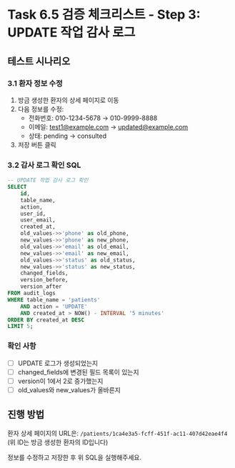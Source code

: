 # Task 6.5 검증 체크리스트 - Step 3: UPDATE 작업 감사 로그

## 테스트 시나리오

### 3.1 환자 정보 수정
1. 방금 생성한 환자의 상세 페이지로 이동
2. 다음 정보를 수정:
   - 전화번호: 010-1234-5678 → 010-9999-8888
   - 이메일: test1@example.com → updated@example.com
   - 상태: pending → consulted
3. 저장 버튼 클릭

### 3.2 감사 로그 확인 SQL
```sql
-- UPDATE 작업 감사 로그 확인
SELECT 
    id,
    table_name,
    action,
    user_id,
    user_email,
    created_at,
    old_values->>'phone' as old_phone,
    new_values->>'phone' as new_phone,
    old_values->>'email' as old_email,
    new_values->>'email' as new_email,
    old_values->>'status' as old_status,
    new_values->>'status' as new_status,
    changed_fields,
    version_before,
    version_after
FROM audit_logs
WHERE table_name = 'patients'
    AND action = 'UPDATE'
    AND created_at > NOW() - INTERVAL '5 minutes'
ORDER BY created_at DESC
LIMIT 5;
```

### 확인 사항
- [ ] UPDATE 로그가 생성되었는지
- [ ] changed_fields에 변경된 필드 목록이 있는지
- [ ] version이 1에서 2로 증가했는지
- [ ] old_values와 new_values가 올바른지

## 진행 방법
환자 상세 페이지의 URL은: `/patients/1ca4e3a5-fcff-451f-ac11-407d42eae4f4`
(위 ID는 방금 생성한 환자의 ID입니다)

정보를 수정하고 저장한 후 위 SQL을 실행해주세요.